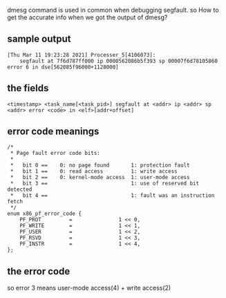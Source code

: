 dmesg command is used in common when debugging segfault.
so How to get the accurate info when we got the output of dmesg?

## sample output
```
[Thu Mar 11 19:23:28 2021] Processer_5[4106073]:
    segfault at 7f6d787ff000 ip 0000562086b5f393 sp 00007f6d78105860 error 6 in dse[562085f96000+1128000]
```

## the fields
```
<timestamp> <task_name[<task_pid>] segfault at <addr> ip <addr> sp <addr> error <code> in <elf>[addr+offset]
```

## error code meanings
```
/*
 * Page fault error code bits:
 *
 *   bit 0 ==    0: no page found       1: protection fault
 *   bit 1 ==    0: read access         1: write access
 *   bit 2 ==    0: kernel-mode access  1: user-mode access
 *   bit 3 ==                           1: use of reserved bit detected
 *   bit 4 ==                           1: fault was an instruction fetch
 */
enum x86_pf_error_code {
    PF_PROT         =               1 << 0,
    PF_WRITE        =               1 << 1,
    PF_USER         =               1 << 2,
    PF_RSVD         =               1 << 3,
    PF_INSTR        =               1 << 4,
};
```
## the error code
so error 3 means user-mode access(4) + write access(2)
